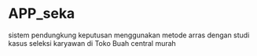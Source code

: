 # APP_seka
sistem pendungkung keputusan menggunakan metode arras dengan studi kasus seleksi karyawan di Toko Buah central murah
